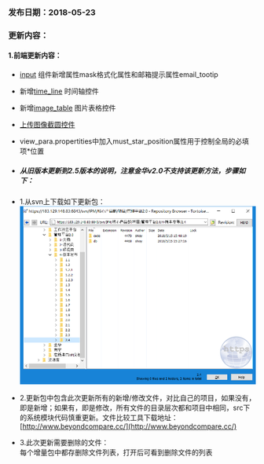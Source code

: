 ### 发布日期：2018-05-23

### 更新内容：

#### 1.前端更新内容：
* [input](/ji-ben-biao-dan-kong-jian/inputbiao-qian-3010-shi-3011.md)
组件新增属性mask格式化属性和邮箱提示属性email_tootip
* 新增[time_line](/ji-ben-biao-dan-kong-jian/timeline-biao-qian-3010-2-5.md)
时间轴控件
* 新增[image_table](/ji-ben-biao-dan-kong-jian/imagetable-biao-qian-3010-2-5.md)
图片表格控件
* [上传图像截圆控件](/ji-ben-biao-dan-kong-jian/cropperbiao-qian.md)
* view_para.propertities中加入must_star_position属性用于控制全局的必填项*位置

* ##### 从旧版本更新到2.5版本的说明，注意金华v2.0不支持该更新方法，步骤如下：
* 1.从svn上下载如下更新包：  
![](/assets/V2.4_1.png)
* 2.更新包中包含此次更新所有的新增/修改文件，对比自己的项目，如果没有，即是新增；如果有，即是修改，所有文件的目录层次都和项目中相同，src下的系统模块代码慎重更新。文件比较工具下载地址：[http://www.beyondcompare.cc/](http://www.beyondcompare.cc/)

* 3.此次更新需要删除的文件：  
  每个增量包中都存删除文件列表，打开后可看到删除文件的列表



